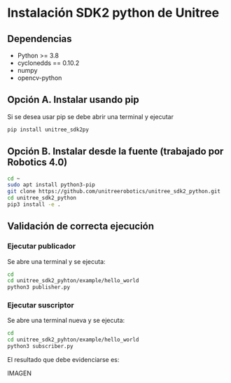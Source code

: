 # Instalación SDK2 python de Unitree
## Dependencias
- Python >= 3.8
- cyclonedds == 0.10.2
- numpy
- opencv-python

## Opción A. Instalar usando pip
Si se desea usar pip se debe abrir una terminal y ejecutar
```bash
pip install unitree_sdk2py
```
## Opción B. Instalar desde la fuente (trabajado por Robotics 4.0)
```bash
cd ~
sudo apt install python3-pip
git clone https://github.com/unitreerobotics/unitree_sdk2_python.git
cd unitree_sdk2_python
pip3 install -e .
```
## Validación de correcta ejecución
### Ejecutar publicador
Se abre una terminal y se ejecuta:
```bash
cd
cd unitree_sdk2_pyhton/example/hello_world
python3 publisher.py
```
### Ejecutar suscriptor
Se abre una terminal nueva y se ejecuta:
```bash
cd
cd unitree_sdk2_pyhton/example/hello_world
python3 subscriber.py
```
El resultado que debe evidenciarse es:

IMAGEN
